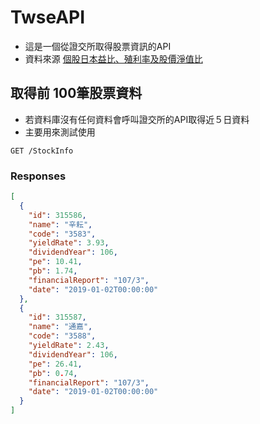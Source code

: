 # TwseAPI 
- 這是一個從證交所取得股票資訊的API
- 資料來源 [個股日本益比、殖利率及股價淨值比](https://www.twse.com.tw/zh/page/trading/exchange/BWIBBU_d.html)

## 取得前 100筆股票資料
- 若資料庫沒有任何資料會呼叫證交所的API取得近５日資料
- 主要用來測試使用
```http
GET /StockInfo
```

### Responses
```json
[
  {
    "id": 315586,
    "name": "辛耘",
    "code": "3583",
    "yieldRate": 3.93,
    "dividendYear": 106,
    "pe": 10.41,
    "pb": 1.74,
    "financialReport": "107/3",
    "date": "2019-01-02T00:00:00"
  },
  {
    "id": 315587,
    "name": "通嘉",
    "code": "3588",
    "yieldRate": 2.43,
    "dividendYear": 106,
    "pe": 26.41,
    "pb": 0.74,
    "financialReport": "107/3",
    "date": "2019-01-02T00:00:00"
  }
]
```
